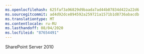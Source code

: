 ```yaml
---
ms.openlocfilehash: 625faf3a96829d9baada7ad44b07834d422a22d6
ms.sourcegitcommit: ad4d92dce894592a259721a1571b1d8736abacdb
ms.translationtype: MT
ms.contentlocale: ru-RU
ms.lasthandoff: 08/04/2020
ms.locfileid: "87654491"
---
```

SharePoint Server 2010
